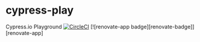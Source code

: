 # cypress-play
Cypress.io Playground
[![CircleCI](https://circleci.com/gh/dudziakm/cypress-play/tree/master.svg?style=svg)](https://circleci.com/gh/dudziakm/cypress-play/tree/master)
 [![renovate-app badge][renovate-badge]][renovate-app]
